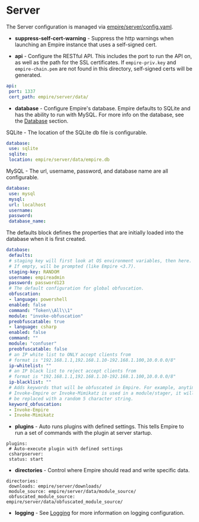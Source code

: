 # Server

The Server configuration is managed via [empire/server/config.yaml](https/github.com/BC-SECURITY/Empire/blob/master/empire/client/config.yaml).

* **suppress-self-cert-warning** - Suppress the http warnings when launching an Empire instance that uses a self-signed cert.

* **api** - Configure the RESTful API. This includes the port to run the API on, as well as the path for the SSL certificates. If `empire-priv.key` and `empire-chain.pem` are not found in this directory, self-signed certs will be generated.

```yaml
api:
 port: 1337
 cert_path: empire/server/data/
```

* **database** - Configure Empire's database. Empire defaults to SQLite and has the ability to run with MySQL. For more info on the database, see the [Database](database/README.md) section.

SQLite - The location of the SQLite db file is configurable.

```yaml
database:
 use: sqlite
 sqlite:
 location: empire/server/data/empire.db
```

MySQL - The url, username, password, and database name are all configurable.

```yaml
database:
 use: mysql
 mysql:
 url: localhost
 username:
 password:
 database_name:
```

The defaults block defines the properties that are initially loaded into the database when it is first created.

```yaml
database:
 defaults:
 # staging key will first look at OS environment variables, then here.
 # If empty, will be prompted (like Empire <3.7).
 staging-key: RANDOM
 username: empireadmin
 password: password123
 # The default configuration for global obfuscation.
 obfuscation:
 - language: powershell
 enabled: false
 command: "Token\\All\\1"
 module: "invoke-obfuscation"
 preobfuscatable: true
 - language: csharp
 enabled: false
 command: ""
 module: "confuser"
 preobfuscatable: false
 # an IP white list to ONLY accept clients from
 # format is "192.168.1.1,192.168.1.10-192.168.1.100,10.0.0.0/8"
 ip-whitelist: ""
 # an IP black list to reject accept clients from
 # format is "192.168.1.1,192.168.1.10-192.168.1.100,10.0.0.0/8"
 ip-blacklist: ""
 # Adds keywords that will be obfuscated in Empire. For example, anytime
 # Invoke-Empire or Invoke-Mimikatz is used in a module/stager, it will
 # be replaced with a random 5 character string.
 keyword_obfuscation:
 - Invoke-Empire
 - Invoke-Mimikatz
```

* **plugins** - Auto runs plugins with defined settings. This tells Empire to run a set of commands with the plugin at server startup.

```
plugins:
 # Auto-execute plugin with defined settings
 csharpserver:
 status: start
```

* **directories** - Control where Empire should read and write specific data.

```
directories:
 downloads: empire/server/downloads/
 module_source: empire/server/data/module_source/
 obfuscated_module_source: empire/server/data/obfuscated_module_source/
```

* **logging** - See [Logging](../../logging/logging.md) for more information on logging configuration.
